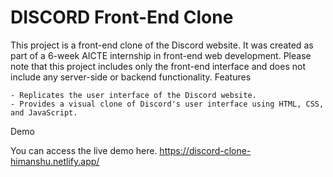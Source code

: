 # DISCORD Front-End Clone

This project is a front-end clone of the Discord website. It was created as part of a 6-week AICTE internship in front-end web development. Please note that this project includes only the front-end interface and does not include any server-side or backend functionality.
Features

    - Replicates the user interface of the Discord website.
    - Provides a visual clone of Discord's user interface using HTML, CSS, and JavaScript.

Demo

You can access the live demo here. https://discord-clone-himanshu.netlify.app/
